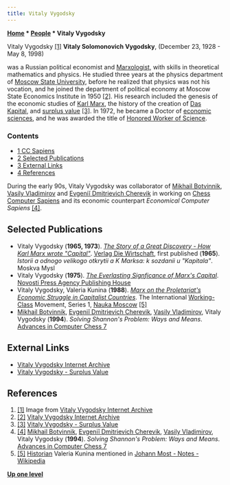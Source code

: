 ```yaml
---
title: Vitaly Vygodsky
---
```

**[Home](Home "Home") \* [People](People "People") \* Vitaly Vygodsky**



 [](https://www.marxists.org/archive/vygodsky/) Vitaly Vygodsky <a id="cite-note-1" href="#cite-ref-1">[1]</a> 
**Vitaly Solomonovich Vygodsky**, (December 23, 1928 - May 8, 1998)  

was a Russian political economist and [Marxologist](https://en.wikipedia.org/wiki/Marxism), with skills in theoretical mathematics and physics. 
He studied three years at the physics department of [Moscow State University](Moscow_State_University "Moscow State University"), before he realized that physics was not his vocation, 
and he joined the department of political economy at Moscow State Economics Institute in 1950 <a id="cite-note-2" href="#cite-ref-2">[2]</a>. 
His research included the genesis of the economic studies of [Karl Marx](https://en.wikipedia.org/wiki/Karl_Marx), 
the history of the creation of [Das Kapital](https://en.wikipedia.org/wiki/Das_Kapital), and [surplus value](https://en.wikipedia.org/wiki/Surplus_value) <a id="cite-note-3" href="#cite-ref-3">[3]</a>. 
In 1972, he became a Doctor of [economic sciences](https://en.wikipedia.org/wiki/Economics), and he was awarded the title of [Honored Worker of Science](https://en.wikipedia.org/wiki/Honorary_titles_of_Russia). 



### Contents


* [1 CC Sapiens](#cc-sapiens)
* [2 Selected Publications](#selected-publications)
* [3 External Links](#external-links)
* [4 References](#references)






During the early 90s, Vitaly Vygodsky was collaborator of [Mikhail Botvinnik](Mikhail_Botvinnik "Mikhail Botvinnik"), [Vasily Vladimirov](Vasily_Vladimirov "Vasily Vladimirov") and [Evgeniĭ Dmitrievich Cherevik](Evgeni%C4%AD_Dmitrievich_Cherevik "Evgeniĭ Dmitrievich Cherevik") in working on [Chess Computer Sapiens](CC_Sapiens "CC Sapiens") and its economic counterpart *Economical Computer Sapiens* <a id="cite-note-4" href="#cite-ref-4">[4]</a>. 



## Selected Publications


* Vitaly Vygodsky (**1965, 1973**). *[The Story of a Great Discovery - How Karl Marx wrote "Capital"](https://www.marxists.org/archive/vygodsky/1965/discovery.htm)*. [Verlag Die Wirtschaft](http://de.wikipedia.org/wiki/Liste_von_Zeitungen_und_Zeitschriften_in_der_DDR), first published (**1965**). *Istorii a odnogo velikogo otkrytii a K Marksa: k sozdanii u "Kapitala"*. Moskva Mysl
* Vitaly Vygodsky (**1975**). *[The Everlasting Signficance of Marx's Capital](https://www.marxists.org/archive/vygodsky/1975/everlasting/ever1.htm)*. [Novosti Press Agency Publishing House](https://en.wikipedia.org/wiki/RIA_Novosti)
* Vitaly Vygodsky, Valeria Kunina (**1988**). *[Marx on the Proletariat's Economic Struggle in Capitalist Countries](https://www.marxists.org/archive/vygodsky/1988/proletariat.htm)*. The International [Working-Class](https://en.wikipedia.org/wiki/Working_class) Movement, Series 1, [Nauka Moscow](https://en.wikipedia.org/wiki/Nauka_%28publisher%29) <a id="cite-note-5" href="#cite-ref-5">[5]</a>
* [Mikhail Botvinnik](Mikhail_Botvinnik "Mikhail Botvinnik"), [Evgeniĭ Dmitrievich Cherevik](Evgeni%C4%AD_Dmitrievich_Cherevik "Evgeniĭ Dmitrievich Cherevik"), [Vasily Vladimirov](Vasily_Vladimirov "Vasily Vladimirov"), Vitaly Vygodsky (**1994**). *Solving Shannon's Problem: Ways and Means*. [Advances in Computer Chess 7](Advances_in_Computer_Chess_7 "Advances in Computer Chess 7")


## External Links


* [Vitaly Vygodsky Internet Archive](https://www.marxists.org/archive/vygodsky/)
* [Vitaly Vygodsky - Surplus Value](https://www.marxists.org/archive/vygodsky/unknown/surplus_value.htm)


## References


1. <a id="cite-ref-1" href="#cite-note-1">[1]</a> Image from [Vitaly Vygodsky Internet Archive](https://www.marxists.org/archive/vygodsky/)
2. <a id="cite-ref-2" href="#cite-note-2">[2]</a> [Vitaly Vygodsky Internet Archive](https://www.marxists.org/archive/vygodsky/)
3. <a id="cite-ref-3" href="#cite-note-3">[3]</a>  [Vitaly Vygodsky - Surplus Value](https://www.marxists.org/archive/vygodsky/unknown/surplus_value.htm)
4. <a id="cite-ref-4" href="#cite-note-4">[4]</a> [Mikhail Botvinnik](Mikhail_Botvinnik "Mikhail Botvinnik"), [Evgeniĭ Dmitrievich Cherevik](Evgeni%C4%AD_Dmitrievich_Cherevik "Evgeniĭ Dmitrievich Cherevik"), [Vasily Vladimirov](Vasily_Vladimirov "Vasily Vladimirov"), Vitaly Vygodsky (**1994**). *Solving Shannon's Problem: Ways and Means*. [Advances in Computer Chess 7](Advances_in_Computer_Chess_7 "Advances in Computer Chess 7")
5. <a id="cite-ref-5" href="#cite-note-5">[5]</a> [Historian](https://en.wikipedia.org/wiki/Historian) Valeria Kunina mentioned in [Johann Most - Notes - Wikipedia](https://en.wikipedia.org/wiki/Johann_Most#Notes)

**[Up one level](People "People")**







 
